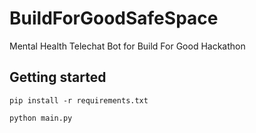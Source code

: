 # BuildForGoodSafeSpace
Mental Health Telechat Bot for Build For Good Hackathon

## Getting started
```
pip install -r requirements.txt
```
```
python main.py
```
